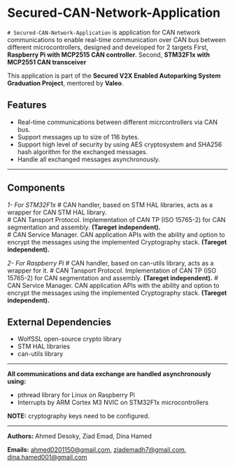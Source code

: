 # Secured-CAN-Network-Application

`# Secured-CAN-Network-Application` is application for CAN network communications to enable real-time communication over CAN bus between different microcontrollers, designed and developed for 2 targets
First, **Raspberry Pi with MCP2515 CAN controller**. 
Second, **STM32F1x with MCP2551 CAN transceiver**

This application is part of the **Secured V2X Enabled Autoparking System Graduation Project**, mentored by **Valeo**.

## Features
- Real-time communications between different micrcontrollers via CAN bus.
- Support messages up to size of 116 bytes.
- Support high level of security by using AES cryptosystem and SHA256 hash algorithm for the exchanged messages.
- Handle all exchanged messages asynchronously.

---

## Components
*1- For STM32F1x*
	# CAN handler, based on STM HAL libraries, acts as a wrapper for CAN STM HAL library.							
 	# CAN Tansport Protocol. Implementation of CAN TP (ISO 15765-2) for CAN segmentation and assembly. **(Tareget independent).**					
  	# CAN Service Manager. CAN application APIs with the ability and option to encrypt the messages using the implemented Cryptography stack. **(Tareget independent).**					
  
*2- For Raspberry Pi*
	# CAN handler, based on can-utils library, acts as a wrapper for it.
 	# CAN Tansport Protocol. Implementation of CAN TP (ISO 15765-2) for CAN segmentation and assembly. **(Tareget independent).**
  	# CAN Service Manager. CAN application APIs with the ability and option to encrypt the messages using the implemented Cryptography stack. **(Tareget independent).**

## External Dependencies
- WolfSSL open-source crypto library
- STM HAL libraries
- can-utils library

---

**All communications and data exchange are handled asynchronously using:**
- pthread library for Linux on Raspberry Pi
- Interrupts by ARM Cortex M3 NVIC on STM32F1x microcontrollers

**NOTE:** cryptography keys need to be configured. 

---

**Authors:**
	Ahmed Desoky,
  	Ziad Emad,
   	Dina Hamed
	
**Emails:**
	ahmed0201150@gmail.com,
	ziademadh7@gmail.com,
 	dina.hamed001@gmail.com
